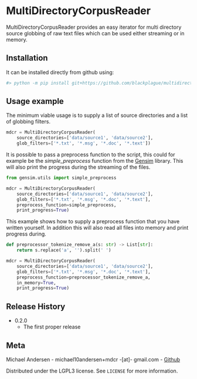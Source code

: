 # MultiDirectoryCorpusReader

MultiDirectoryCorpusReader provides an easy iterator for multi directory source globbing of raw
text files which can be used either streaming or in memory.

## Installation

It can be installed directly from github using:

```sh
#> python -m pip install git+https://github.com/blackplague/multidirectorycorpusreader.git
```

## Usage example

The minimum viable usage is to supply a list of source directories and a list of globbing filters.

```python
mdcr = MultiDirectoryCorpusReader(
    source_directories=['data/source1', 'data/source2'],
    glob_filters=['*.txt', '*.msg', '*.doc', '*.text'])
```

It is possible to pass a preprocess function to the script, this could for example be the
*simple_preprocess* function from the [Gensim][gensim-url] library. This will also print the progress
during the streaming of the files.

```python
from gensim.utils import simple_preprocess

mdcr = MultiDirectoryCorpusReader(
    source_directories=['data/source1', 'data/source2'],
    glob_filters=['*.txt', '*.msg', '*.doc', '*.text'],
    preprocess_function=simple_preprocess,
    print_progress=True)
```

This example shows how to supply a preprocess function that you have written yourself. In addition
this will also read all files into memory and print progress during.

```python
def preprocessor_tokenize_remove_a(s: str) -> List[str]:
    return s.replace('a', '').split(' ')

mdcr = MultiDirectoryCorpusReader(
    source_directories=['data/source1', 'data/source2'],
    glob_filters=['*.txt', '*.msg', '*.doc', '*.text'],
    preprocess_function=preprocessor_tokenize_remove_a,
    in_memory=True,
    print_progress=True)
```

## Release History

* 0.2.0
  * The first proper release

## Meta

Michael Andersen - michael10andersen+mdcr -[at]- gmail.com - [Github](https://github.com/blackplague/)

Distributed under the LGPL3 license. See ``LICENSE`` for more information.

<!-- Markdown link & img dfn's -->
[gensim-url]: https://radimrehurek.com/gensim/
